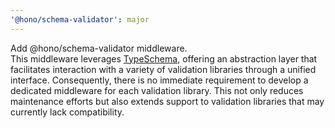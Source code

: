 ```yaml
---
'@hono/schema-validator': major
---
```


Add @hono/schema-validator middleware.  
This middleware leverages [TypeSchema](https://typeschema.com), offering an abstraction layer that facilitates interaction with a variety of validation libraries through a unified interface. Consequently, there is no immediate requirement to develop a dedicated middleware for each validation library. This not only reduces maintenance efforts but also extends support to validation libraries that may currently lack compatibility.
